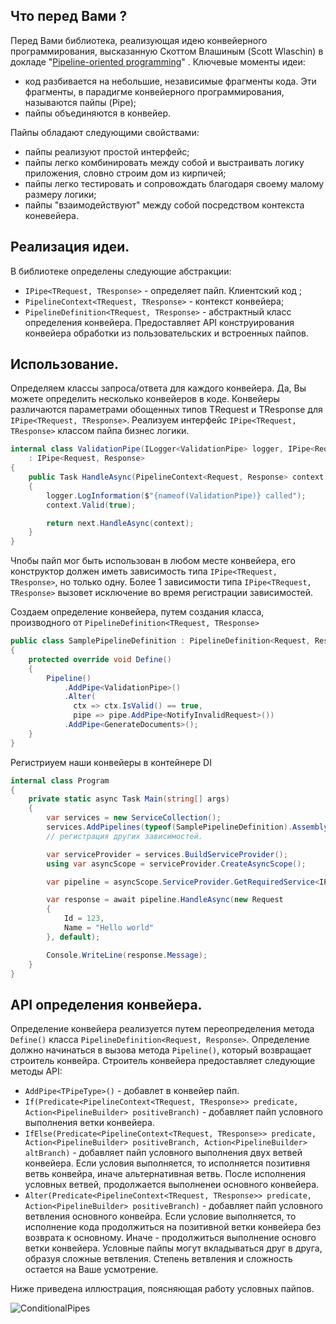 ## Что перед Вами ?
Перед Вами библиотека, реализующая идею конвейерного программирования, высказанную Скоттом Влашиным (Scott Wlaschin) в докладе "[Pipeline-oriented programming](https://www.youtube.com/watch?v=ipceTuJlw-M)" .
Ключевые моменты идеи:
- код разбивается на небольшие, независимые фрагменты кода. Эти фрагменты, в парадигме конвейерного программирования, называются пайпы (Pipe);
- пайпы объединяются в конвейер.

Пайпы обладают следующими свойствами:
- пайпы реализуют простой интерфейс;
- пайпы легко комбинировать между собой и выстраивать логику приложения, словно строим дом из кирпичей;
- пайпы легко тестировать и сопровождать благодаря своему малому размеру логики;
- пайпы "взаимодействуют" между собой посредством контекста коневейера.
  
## Реализация идеи.
В библиотеке определены следующие абстракции:
- `IPipe<TRequest, TResponse>` - определяет пайп. Клиентский код ;
- `PipelineContext<TRequest, TResponse>` - контекст конвейера;
- `PipelineDefinition<TRequest, TResponse>` - абстрактный класс определения конвейера. Предоставляет API конструирования конвейера обработки из пользовательских и встроенных пайпов.

## Использование.
Определяем классы запроса/ответа для каждого конвейера. Да, Вы можете определить несколько конвейеров в коде. Конвейеры различаются параметрами обощенных типов TRequest и TResponse для `IPipe<TRequest, TResponse>`.
Реализуем интерфейс `IPipe<TRequest, TResponse>` классом пайпа бизнес логики. 
```csharp
internal class ValidationPipe(ILogger<ValidationPipe> logger, IPipe<Request, Response> next) 
    : IPipe<Request, Response>
{
    public Task HandleAsync(PipelineContext<Request, Response> context)
    {
        logger.LogInformation($"{nameof(ValidationPipe)} called");
        context.Valid(true);

        return next.HandleAsync(context);
    }
}
```
Чnобы пайп мог быть использован в любом месте конвейера, его конструктор должен иметь зависимость типа `IPipe<TRequest, TResponse>`, но только одну. Более 1 зависимости типа `IPipe<TRequest, TResponse>` вызовет исключение во время регистрации зависимостей.

Создаем определение конвейера, путем создания класса, производного от `PipelineDefinition<TRequest, TResponse>`
```csharp
public class SamplePipelineDefinition : PipelineDefinition<Request, Response>
{
    protected override void Define()
    {
        Pipeline()
            .AddPipe<ValidationPipe>()
            .Alter(
              ctx => ctx.IsValid() == true,
              pipe => pipe.AddPipe<NotifyInvalidRequest>())
            .AddPipe<GenerateDocuments>();
    }
}
```
Регистриуем наши конвейеры в контейнере DI
```csharp
internal class Program
{
    private static async Task Main(string[] args)
    {
        var services = new ServiceCollection();
        services.AddPipelines(typeof(SamplePipelineDefinition).Assembly); // один вызов регистриует все конвейеры в сборке.
        // регистрация других зависимостей.

        var serviceProvider = services.BuildServiceProvider();
        using var asyncScope = serviceProvider.CreateAsyncScope();

        var pipeline = asyncScope.ServiceProvider.GetRequiredService<IPipeline<Request, Response>>();

        var response = await pipeline.HandleAsync(new Request 
        { 
            Id = 123,
            Name = "Hello world"
        }, default);

        Console.WriteLine(response.Message);
    }
}
```

## API определения конвейера.
Определение конвейера реализуется путем переопределения метода `Define()` класса `PipelineDefinition<Request, Response>`. Определение должно начинаться в вызова метода `Pipeline()`, который возвращает строитель конвейра. Строитель конвейера предоставляет следующие методы API:
- `AddPipe<TPipeType>()` - добавлет в конвейер пайп.
- `If(Predicate<PipelineContext<TRequest, TResponse>> predicate, Action<PipelineBuilder> positiveBranch)` - добавляет пайп условного выполнения ветки конвейера.
- `IfElse(Predicate<PipelineContext<TRequest, TResponse>> predicate,
      Action<PipelineBuilder> positiveBranch,
      Action<PipelineBuilder> altBranch)` - добавляет пайп условного выполнения двух ветвей конвейера. Если условия выполняется, то исполняется позитивня ветвь конвейра, иначе альтернативная ветвь. После исполнения условных ветвей, продолжается выполненеи основного конвейера.
- `Alter(Predicate<PipelineContext<TRequest, TResponse>> predicate,
        Action<PipelineBuilder> positiveBranch)`  - добавляет пайп условного ветвления основного конвейра. Если условие выполняется, то исполнение кода продолжиться на позитивной ветки конвейера без возврата к основному. Иначе - продолжиться выполнение основго ветки конвейера.
Условные пайпы могут вкладываться друг в друга, образуя сложные ветвления. Степень ветвления и сложность остается на Ваше усмотрение.

Ниже приведена иллюстрация, поясняющая работу условных пайпов.

![ConditionalPipes](https://github.com/user-attachments/assets/e1b46861-d135-4864-bf5b-544a0ac275bd)
